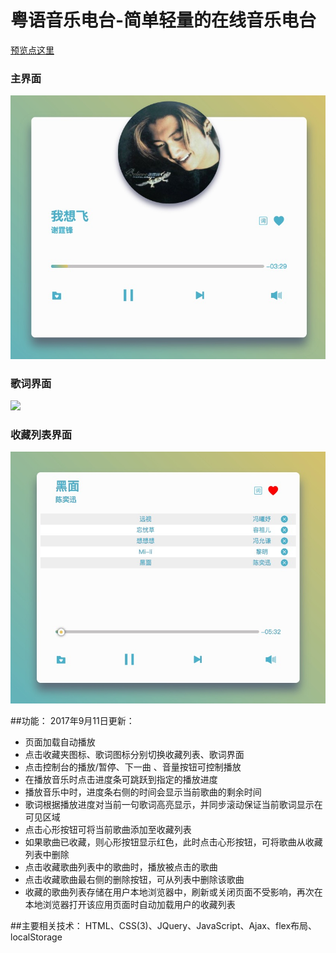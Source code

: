 # 粤语音乐电台-简单轻量的在线音乐电台

[预览点这里](https://yangzhiyang.github.io/My-music/)
### 主界面
![](image/091101.png)
### 歌词界面
![](imgage/091102.png)
### 收藏列表界面
![](image/091103.png)

##功能：
2017年9月11日更新：
- 页面加载自动播放
- 点击收藏夹图标、歌词图标分别切换收藏列表、歌词界面
- 点击控制台的播放/暂停、下一曲 、音量按钮可控制播放
- 在播放音乐时点击进度条可跳跃到指定的播放进度
- 播放音乐中时，进度条右侧的时间会显示当前歌曲的剩余时间
- 歌词根据播放进度对当前一句歌词高亮显示，并同步滚动保证当前歌词显示在可见区域
- 点击心形按钮可将当前歌曲添加至收藏列表
- 如果歌曲已收藏，则心形按钮显示红色，此时点击心形按钮，可将歌曲从收藏列表中删除
- 点击收藏歌曲列表中的歌曲时，播放被点击的歌曲
- 点击收藏歌曲最右侧的删除按钮，可从列表中删除该歌曲
- 收藏的歌曲列表存储在用户本地浏览器中，刷新或关闭页面不受影响，再次在本地浏览器打开该应用页面时自动加载用户的收藏列表

##主要相关技术：
HTML、CSS(3)、JQuery、JavaScript、Ajax、flex布局、localStorage